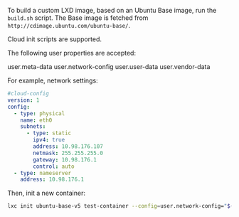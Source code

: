 To build a custom LXD image, based on an Ubuntu Base image, run the `build.sh` script.
The Base image is fetched from `http://cdimage.ubuntu.com/ubuntu-base/`.

Cloud init scripts are supported.

The following user properties are accepted:

user.meta-data
user.network-config
user.user-data
user.vendor-data

For example, network settings:

```yaml
#cloud-config
version: 1
config:
  - type: physical
    name: eth0
    subnets:
      - type: static
        ipv4: true
        address: 10.98.176.107
        netmask: 255.255.255.0
        gateway: 10.98.176.1
        control: auto
  - type: nameserver
    address: 10.98.176.1
```

Then, init a new container:

```bash
lxc init ubuntu-base-v5 test-container --config=user.network-config="$(cat net-conf.yaml)"
```

